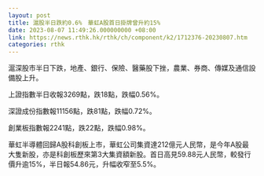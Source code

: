 ```yaml
---
layout: post
title: 滬股半日跌約0.6%　華虹A股首日掛牌曾升約15%
date: 2023-08-07 11:49:26.000000000 +08:00
link: https://news.rthk.hk/rthk/ch/component/k2/1712376-20230807.htm
categories: rthk
---
```


滬深股市半日下跌，地產、銀行、保險、醫藥股下挫，農業、券商、傳媒及通信設備股上升。

上證指數半日收報3269點，跌18點，跌幅0.56%。

深證成份指數報11156點，跌81點，跌幅0.72%。

創業板指數報2241點，跌22點，跌幅0.98%。

華虹半導體回歸A股科創板上市，華虹公司集資達212億元人民幣，是今年A股最大隻新股，亦是科創板歷來第3大集資額新股。首日高見59.88元人民幣，較發行價升逾15%，半日報54.86元，升幅收窄至5.5%。
